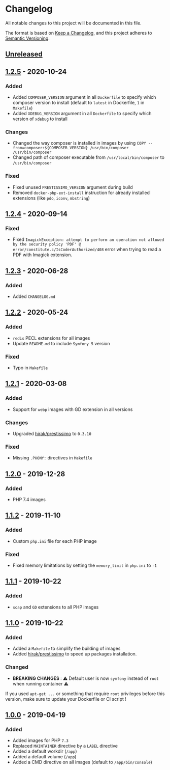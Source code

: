 # Changelog
All notable changes to this project will be documented in this file.

The format is based on [Keep a Changelog](https://keepachangelog.com/en/1.0.0/),
and this project adheres to [Semantic Versioning](https://semver.org/spec/v2.0.0.html).

## [Unreleased]

## [1.2.5] - 2020-10-24
### Added
- Added `COMPOSER_VERSION` argument in all `Dockerfile` to specify which composer version to install (default to `latest` in Dockerfile, `1` in `Makefile`)
- Added `XDEBUG_VERSION` argument in all `Dockerfile` to specify which version of `xdebug` to install

### Changes
- Changed the way composer is installed in images by using `COPY --from=composer:${COMPOSER_VERSION} /usr/bin/composer /usr/bin/composer`
- Changed path of composer executable from `/usr/local/bin/composer` to `/usr/bin/composer`

### Fixed
- Fixed unused `PRESTISSIMO_VERSION` argument during build
- Removed `docker-php-ext-install` instruction for already installed extensions (like `pdo`, `iconv`, `mbstring`)

## [1.2.4] - 2020-09-14
### Fixed
- Fixed `ImagickException: attempt to perform an operation not allowed by the security policy 'PDF' @ error/constitute.c/IsCoderAuthorized/408` error when trying to read a PDF with Imagick extension.

## [1.2.3] - 2020-06-28
### Added
- Added `CHANGELOG.md`

## [1.2.2] - 2020-05-24
### Added
- `redis` PECL extensions for all images
- Update `README.md` to include `Symfony 5` version

### Fixed
- Typo in `Makefile`

## [1.2.1] - 2020-03-08
### Added
- Support for `webp` images with GD extension in all versions

### Changes
- Upgraded [hirak/prestissimo](https://packagist.org/packages/hirak/prestissimo) to `0.3.10`

### Fixed
- Missing `.PHONY:` directives in `Makefile`

## [1.2.0] - 2019-12-28
### Added
- PHP 7.4 images

## [1.1.2] - 2019-11-10
### Added
- Custom `php.ini` file for each PHP image

### Fixed
- Fixed memory limitations by setting the `memory_limit` in `php.ini` to `-1`

## [1.1.1] - 2019-10-22
### Added
- `soap` and `GD` extensions to all PHP images

## [1.1.0] - 2019-10-22
### Added

- Added a `Makefile` to simplify the building of images
- Added [hirak/prestissimo](https://packagist.org/packages/hirak/prestissimo) to speed up packages installation.

### Changed

- **BREAKING CHANGES** : ⚠️ Default user is now `symfony` instead of `root` when running container ⚠️

If you used `apt-get ...` or something that require `root` privileges before this version, make sure to update your Dockerfile or CI script !

## [1.0.0] - 2019-04-19
### Added
- Added images for PHP `7.3`
- Replaced `MAINTAINER` directive by a `LABEL` directive
- Added a default workdir (`/app`)
- Added a default volume (`/app`)
- Added a CMD directive on all images (default to `/app/bin/console`)

[Unreleased]: https://github.com/jsunier/php-symfony-test/compare/v1.2.5...HEAD
[1.2.5]: https://github.com/jsunier/php-symfony-test/compare/v1.2.4...v1.2.5
[1.2.4]: https://github.com/jsunier/php-symfony-test/compare/v1.2.3...v1.2.4
[1.2.3]: https://github.com/jsunier/php-symfony-test/compare/v1.2.2...v1.2.3
[1.2.2]: https://github.com/jsunier/php-symfony-test/compare/v1.2.1...v1.2.2
[1.2.1]: https://github.com/jsunier/php-symfony-test/compare/v1.2.0...v1.2.1
[1.2.0]: https://github.com/jsunier/php-symfony-test/compare/v1.1.2...v1.2.0
[1.1.2]: https://github.com/jsunier/php-symfony-test/compare/v1.1.1...v1.1.2
[1.1.1]: https://github.com/jsunier/php-symfony-test/compare/v1.1.0...v1.1.1
[1.1.0]: https://github.com/jsunier/php-symfony-test/compare/v1.0.0...v1.1.0
[1.0.0]: https://github.com/jsunier/php-symfony-test/releases/tag/v1.0.0

